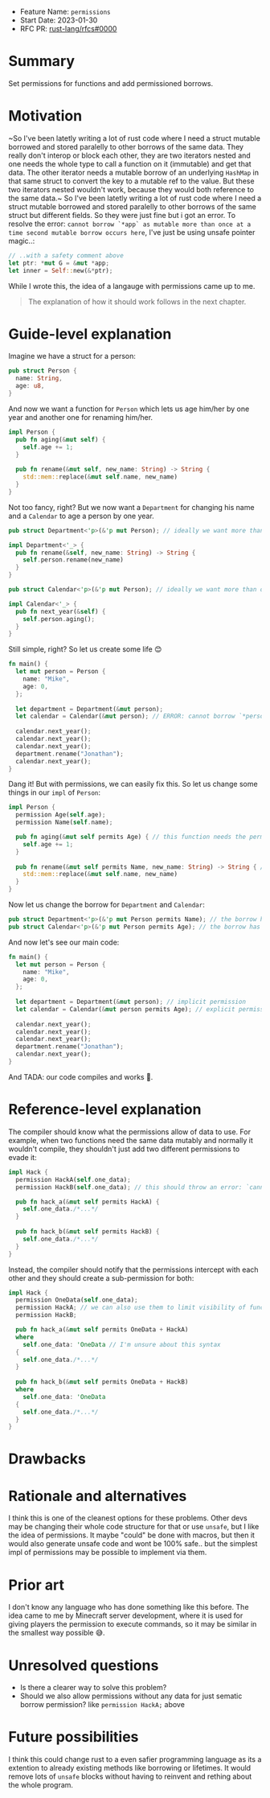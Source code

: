 - Feature Name: `permissions`
- Start Date: 2023-01-30
- RFC PR: [rust-lang/rfcs#0000](https://github.com/rust-lang/rfcs/pull/0000)

# Summary
[summary]: #summary

Set permissions for functions and add permissioned borrows.

# Motivation
[motivation]: #motivation

~So I've been latetly writing a lot of rust code where I need a struct mutable borrowed and stored paralelly to other borrows of the same data.
They really don't interop or block each other, they are two iterators nested and one needs the whole type to call a function on it (immutable) and get that data.
The other iterator needs a mutable borrow of an underlying `HashMap` in that same struct to convert the key to a mutable ref to the value.
But these two iterators nested wouldn't work, because they would both reference to the same data.~
So I've been latetly writing a lot of rust code where I need a struct mutable borrowed and stored paralelly to other borrows of the same struct but different fields.
So they were just fine but i got an error.
To resolve the error: ```cannot borrow `*app` as mutable more than once at a time
second mutable borrow occurs here```, I've just be using unsafe pointer magic..:
```rust
// ..with a safety comment above
let ptr: *mut G = &mut *app;
let inner = Self::new(&*ptr);
```
While I wrote this, the idea of a langauge with permissions came up to me.

> The explanation of how it should work follows in the next chapter.

# Guide-level explanation
[guide-level-explanation]: #guide-level-explanation

Imagine we have a struct for a person:
```rust
pub struct Person {
  name: String,
  age: u8,
}
```
And now we want a function for `Person` which lets us age him/her by one year and another one for renaming him/her.
```rust
impl Person {
  pub fn aging(&mut self) {
    self.age += 1;
  }
  
  pub fn rename(&mut self, new_name: String) -> String {
    std::mem::replace(&mut self.name, new_name)
  }
}
```
Not too fancy, right? But we now want a `Department` for changing his name and a `Calendar` to age a person by one year.
```rust
pub struct Department<'p>(&'p mut Person); // ideally we want more than one person, but "simplicity"

impl Department<'_> {
  pub fn rename(&self, new_name: String) -> String {
    self.person.rename(new_name)
  }
}

pub struct Calendar<'p>(&'p mut Person); // ideally we want more than one person, but "simplicity"

impl Calendar<'_> {
  pub fn next_year(&self) {
    self.person.aging();
  }
}
```
Still simple, right? So let us create some life 😊
```rust
fn main() {
  let mut person = Person {
    name: "Mike",
    age: 0,
  };
  
  let department = Department(&mut person);
  let calendar = Calendar(&mut person); // ERROR: cannot borrow `*person` as mutable more than once at a time second mutable borrow occurs here
  
  calendar.next_year();
  calendar.next_year();
  calendar.next_year();
  department.rename("Jonathan");
  calendar.next_year();
}
```
Dang it! But with permissions, we can easily fix this. So let us change some things in our `impl` of `Person`:
```rust
impl Person {
  permission Age(self.age);
  permission Name(self.name);

  pub fn aging(&mut self permits Age) { // this function needs the permission `Age`
    self.age += 1;
  }
  
  pub fn rename(&mut self permits Name, new_name: String) -> String { // this function needs the permission `Name`
    std::mem::replace(&mut self.name, new_name)
  }
}
```
Now let us change the borrow for `Department` and `Calendar`:
```rust
pub struct Department<'p>(&'p mut Person permits Name); // the borrow has the permission `Name`
pub struct Calendar<'p>(&'p mut Person permits Age); // the borrow has the permission `Age`
```
And now let's see our main code:
```rust
fn main() {
  let mut person = Person {
    name: "Mike",
    age: 0,
  };
  
  let department = Department(&mut person); // implicit permission
  let calendar = Calendar(&mut person permits Age); // explicit permission
  
  calendar.next_year();
  calendar.next_year();
  calendar.next_year();
  department.rename("Jonathan");
  calendar.next_year();
}
```
And TADA: our code compiles and works 🥳.

# Reference-level explanation
[reference-level-explanation]: #reference-level-explanation

The compiler should know what the permissions allow of data to use.
For example, when two functions need the same data mutably and normally it wouldn't compile, they shouldn't just add two different permissions to evade it:
```rust
impl Hack {
  permission HackA(self.one_data);
  permission HackB(self.one_data); // this should throw an error: `cannot permit `self.one_data` more than once at a time second mutable borrow occurs here - Use a unique permission instead.`

  pub fn hack_a(&mut self permits HackA) {
    self.one_data./*...*/
  }
  
  pub fn hack_b(&mut self permits HackB) {
    self.one_data./*...*/
  }
}
```
Instead, the compiler should notify that the permissions intercept with each other and they should create a sub-permission for both:
```rust
impl Hack {
  permission OneData(self.one_data);
  permission HackA; // we can also use them to limit visibility of functions in a even cooler way
  permission HackB;

  pub fn hack_a(&mut self permits OneData + HackA)
  where
    self.one_data: 'OneData // I'm unsure about this syntax
  {
    self.one_data./*...*/
  }
  
  pub fn hack_b(&mut self permits OneData + HackB)
  where
    self.one_data: 'OneData
  {
    self.one_data./*...*/
  }
}
```

# Drawbacks
[drawbacks]: #drawbacks

# Rationale and alternatives
[rationale-and-alternatives]: #rationale-and-alternatives

I think this is one of the cleanest options for these problems. Other devs may be changing their whole code structure for that or use `unsafe`, but I like the idea of permissions.
It maybe "could" be done with macros, but then it would also generate unsafe code and wont be 100% safe.. but the simplest impl of permissions may be possible to implement via them.

# Prior art
[prior-art]: #prior-art

I don't know any language who has done something like this before.
The idea came to me by Minecraft server development, where it is used for giving players the permission to execute commands, so it may be similar in the smallest way possible 😅.

# Unresolved questions
[unresolved-questions]: #unresolved-questions

* Is there a clearer way to solve this problem?
* Should we also allow permissions without any data for just sematic borrow permission? like `permission HackA;` above

# Future possibilities
[future-possibilities]: #future-possibilities

I think this could change rust to a even safier programming language as its a extention to already existing methods like borrowing or lifetimes.
It would remove lots of `unsafe` blocks without having to reinvent and rething about the whole program.
